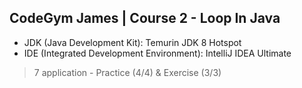 ## CodeGym James | Course 2 - Loop In Java
* JDK (Java Development Kit): Temurin JDK 8 Hotspot
* IDE (Integrated Development Environment): IntelliJ IDEA Ultimate
> 7 application - Practice (4/4) & Exercise (3/3)